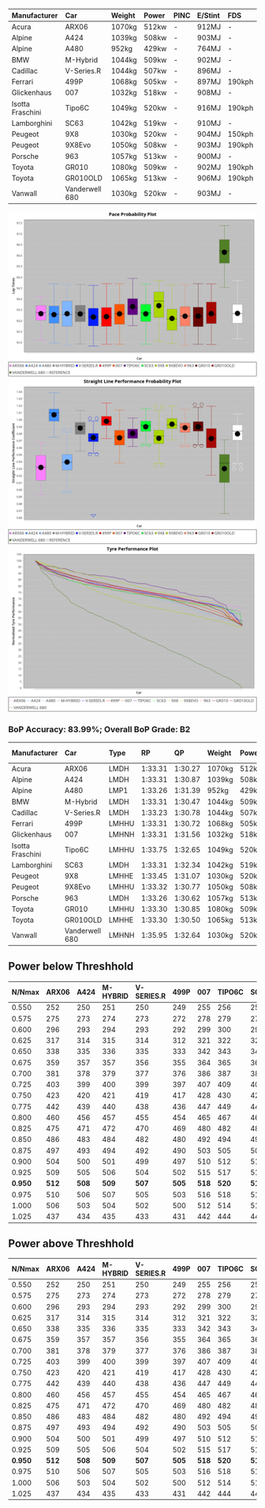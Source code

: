 | Manufacturer     | Car            | Weight | Power | PINC    | E/Stint | FDS     |
|:-|:-|:-|:-|:-|:-|:-|
| Acura            | ARX06          | 1070kg | 512kw |    -    | 912MJ   |    -    |
| Alpine           | A424           | 1039kg | 508kw |    -    | 903MJ   |    -    |
| Alpine           | A480           | 952kg  | 429kw |    -    | 764MJ   |    -    |
| BMW              | M-Hybrid       | 1044kg | 509kw |    -    | 902MJ   |    -    |
| Cadillac         | V-Series.R     | 1044kg | 507kw |    -    | 896MJ   |    -    |
| Ferrari          | 499P           | 1068kg | 505kw |    -    | 897MJ   | 190kph  |
| Glickenhaus      | 007            | 1032kg | 518kw |    -    | 908MJ   |    -    |
| Isotta Fraschini | Tipo6C         | 1049kg | 520kw |    -    | 916MJ   | 190kph  |
| Lamborghini      | SC63           | 1042kg | 519kw |    -    | 910MJ   |    -    |
| Peugeot          | 9X8            | 1030kg | 520kw |    -    | 904MJ   | 150kph  |
| Peugeot          | 9X8Evo         | 1050kg | 508kw |    -    | 903MJ   | 190kph  |
| Porsche          | 963            | 1057kg | 513kw |    -    | 900MJ   |    -    |
| Toyota           | GR010          | 1080kg | 509kw |    -    | 902MJ   | 190kph  |
| Toyota           | GR010OLD       | 1065kg | 513kw |    -    | 906MJ   | 190kph  |
| Vanwall          | Vanderwell 680 | 1030kg | 520kw |    -    | 903MJ   |    -    |

![PACECHART](./IMG/ACOMETHOD.png)
![STRAIGHTLINEPERFORMANCECHART](./IMG/ACOMETHOD_sp.png)
![TYREPERFORMANCECHART](./IMG/ACOMETHOD_tw.png)

### BoP Accuracy: 83.99%; Overall BoP Grade: B2
| Manufacturer     | Car            | Type  | RP      | QP      | Weight | Power¹ | Threshhold | PINC    | Power² | E/Stint | AVG Vmax  | FDS     | RDLC | L/Stint | BOP-Grade | Model Accuracy | Model Points | Match%  | SimDiff |
|:-|:-|:-|:-|:-|:-|:-|:-|:-|:-|:-|:-|:-|:-|:-|:-|:-|:-|:-|:-|
| Acura            | ARX06          | LMDH  | 1:33.31 | 1:30.27 | 1070kg | 512kw  | 210.0kph   |    -    | 512kw  |  912MJ  | 295.45kph |    -    | 1.00 | 39      | +D1       | 100.00%        | 995          | 68.78%  | #       |
| Alpine           | A424           | LMDH  | 1:33.31 | 1:30.87 | 1039kg | 508kw  | 210.0kph   |    -    | 508kw  |  903MJ  | 308.34kph |    -    | 1.02 | 39      | ~A1       | 86.43%         | 618          | 95.56%  | #       |
| Alpine           | A480           | LMP1  | 1:33.26 | 1:31.39 |  952kg | 429kw  | 210.0kph   |    -    | 429kw  |  764MJ  | 295.12kph |    -    | 0.98 | 37      | ~A1       | 68.63%         | 967          | 100.00% | ±0.11s  |
| BMW              | M-Hybrid       | LMDH  | 1:33.31 | 1:30.47 | 1044kg | 509kw  | 210.0kph   |    -    | 509kw  |  902MJ  | 305.19kph |    -    | 1.02 | 39      | +B1       | 93.77%         | 1672         | 89.97%  | #       |
| Cadillac         | V-Series.R     | LMDH  | 1:33.23 | 1:30.78 | 1044kg | 507kw  | 210.0kph   |    -    | 507kw  |  896MJ  | 301.76kph |    -    | 1.02 | 39      | -A2       | 83.12%         | 1921         | 93.55%  | ±1.58s  |
| Ferrari          | 499P           | LMHHU | 1:33.31 | 1:30.72 | 1068kg | 505kw  | 210.0kph   |    -    | 505kw  |  897MJ  | 304.81kph | 190kph  | 1.02 | 39      | ~A1       | 69.49%         | 1950         | 100.00% | ±1.73s  |
| Glickenhaus      | 007            | LMHNH | 1:33.31 | 1:31.56 | 1032kg | 518kw  | 210.0kph   |    -    | 518kw  |  908MJ  | 304.70kph |    -    | 0.96 | 39      | -A2       | 89.50%         | 1518         | 94.92%  | ±2.57s  |
| Isotta Fraschini | Tipo6C         | LMHHU | 1:33.75 | 1:32.65 | 1049kg | 520kw  | 210.0kph   |    -    | 520kw  |  916MJ  | 304.99kph | 190kph  | 1.05 | 39      | +D2       | 73.56%         | 64           | 61.94%  | #       |
| Lamborghini      | SC63           | LMDH  | 1:33.31 | 1:32.34 | 1042kg | 519kw  | 210.0kph   |    -    | 519kw  |  910MJ  | 306.56kph |    -    | 1.04 | 39      | -A2       | 95.82%         | 459          | 91.40%  | #       |
| Peugeot          | 9X8            | LMHHE | 1:33.45 | 1:31.07 | 1030kg | 520kw  | 210.0kph   |    -    | 520kw  |  904MJ  | 304.33kph | 150kph  | 1.04 | 39      | ~A1       | 88.75%         | 2383         | 100.00% | ±0.93s  |
| Peugeot          | 9X8Evo         | LMHHU | 1:33.32 | 1:30.77 | 1050kg | 508kw  | 210.0kph   |    -    | 508kw  |  903MJ  | 305.70kph | 190kph  | 1.01 | 39      | ~A1       | 66.97%         | 221          | 100.00% | #       |
| Porsche          | 963            | LMDH  | 1:33.26 | 1:30.62 | 1057kg | 513kw  | 210.0kph   |    -    | 513kw  |  900MJ  | 304.66kph |    -    | 1.00 | 39      | ~A1       | 81.02%         | 5243         | 96.74%  | ±1.85s  |
| Toyota           | GR010          | LMHHU | 1:33.30 | 1:30.85 | 1080kg | 509kw  | 210.0kph   |    -    | 509kw  |  902MJ  | 303.18kph | 190kph  | 1.01 | 39      | ~A1       | 73.70%         | 2701         | 100.00% | ±1.28s  |
| Toyota           | GR010OLD       | LMHHE | 1:33.30 | 1:30.50 | 1065kg | 513kw  | 210.0kph   |    -    | 513kw  |  906MJ  | 302.25kph | 190kph  | 1.03 | 39      | -B1       | 99.03%         | 1536         | 89.95%  | ±0.55s  |
| Vanwall          | Vanderwell 680 | LMHNH | 1:35.95 | 1:32.64 | 1030kg | 520kw  | 210.0kph   |    -    | 520kw  |  903MJ  | 298.05kph |    -    | 1.02 | 39      | +Ω2       | 97.01%         | 649          | -22.93% | ±0.59s  |

## Power below Threshhold
| N/Nmax    | ARX06   | A424    | M-HYBRID | V-SERIES.R | 499P    | 007     | TIPO6C  | SC63    | 9X8     | 9X8EVO  | 963     | GR010   | GR010OLD | VANDERWELL 680 | ​     | RPM      | A480    |
|:-|:-|:-|:-|:-|:-|:-|:-|:-|:-|:-|:-|:-|:-|:-|:-|:-|:-|
|  0.550    |  252    |  250    |  251     |  250       |  249    |  255    |  256    |  256    |  256    |  250    |  253    |  251    |  253     |  256           |  ​    |   --     |   -     |
|  0.575    |  275    |  273    |  274     |  273       |  272    |  278    |  279    |  279    |  279    |  273    |  276    |  274    |  276     |  279           |  ​    |   --     |   -     |
|  0.600    |  296    |  293    |  294     |  293       |  292    |  299    |  300    |  299    |  300    |  293    |  296    |  294    |  296     |  300           |  ​    |   --     |   -     |
|  0.625    |  317    |  314    |  315     |  314       |  312    |  321    |  322    |  321    |  322    |  314    |  317    |  315    |  317     |  322           |  ​    |   --     |   -     |
|  0.650    |  338    |  335    |  336     |  335       |  333    |  342    |  343    |  342    |  343    |  335    |  338    |  336    |  338     |  343           |  ​    |   --     |   -     |
|  0.675    |  359    |  357    |  357     |  356       |  355    |  364    |  365    |  364    |  365    |  357    |  360    |  357    |  360     |  365           |  ​    |   --     |   -     |
|  0.700    |  381    |  378    |  379     |  377       |  376    |  386    |  387    |  386    |  387    |  378    |  382    |  379    |  382     |  387           |  ​    |   --     |   -     |
|  0.725    |  403    |  399    |  400     |  399       |  397    |  407    |  409    |  408    |  409    |  399    |  403    |  400    |  403     |  409           |  ​    |   --     |   -     |
|  0.750    |  423    |  420    |  421     |  419       |  417    |  428    |  430    |  429    |  430    |  420    |  424    |  421    |  424     |  430           |  ​    |   --     |   -     |
|  0.775    |  442    |  439    |  440     |  438       |  436    |  447    |  449    |  448    |  449    |  439    |  443    |  440    |  443     |  449           |  ​    |  5000    |  252    |
|  0.800    |  460    |  456    |  457     |  455       |  454    |  465    |  467    |  466    |  467    |  456    |  461    |  457    |  461     |  467           |  ​    |  5500    |  297    |
|  0.825    |  475    |  471    |  472     |  470       |  469    |  480    |  482    |  481    |  482    |  471    |  476    |  472    |  476     |  482           |  ​    |  6000    |  332    |
|  0.850    |  486    |  483    |  484     |  482       |  480    |  492    |  494    |  493    |  494    |  483    |  487    |  484    |  487     |  494           |  ​    |  6500    |  375    |
|  0.875    |  497    |  493    |  494     |  492       |  490    |  503    |  505    |  504    |  505    |  493    |  498    |  494    |  498     |  505           |  ​    |  7000    |  419    |
|  0.900    |  504    |  500    |  501     |  499       |  497    |  510    |  512    |  511    |  512    |  500    |  505    |  501    |  505     |  512           |  ​    |  7500    |  430    |
|  0.925    |  509    |  505    |  506     |  504       |  502    |  515    |  517    |  516    |  517    |  505    |  510    |  506    |  510     |  517           |  ​    |  8000    |  426    |
| **0.950** | **512** | **508** | **509**  | **507**    | **505** | **518** | **520** | **519** | **520** | **508** | **513** | **509** | **513**  | **520**        | **​** | **8500** | **429** |
|  0.975    |  510    |  506    |  507     |  505       |  503    |  516    |  518    |  517    |  518    |  506    |  511    |  507    |  511     |  518           |  ​    |  9000    |  214    |
|  1.000    |  506    |  503    |  504     |  502       |  500    |  512    |  514    |  513    |  514    |  503    |  507    |  504    |  507     |  514           |  ​    |   --     |   -     |
|  1.025    |  437    |  434    |  435     |  433       |  431    |  442    |  444    |  443    |  444    |  434    |  438    |  435    |  438     |  444           |  ​    |   --     |   -     |

## Power above Threshhold
| N/Nmax    | ARX06   | A424    | M-HYBRID | V-SERIES.R | 499P    | 007     | TIPO6C  | SC63    | 9X8     | 9X8EVO  | 963     | GR010   | GR010OLD | VANDERWELL 680 | ​     | RPM      | A480    |
|:-|:-|:-|:-|:-|:-|:-|:-|:-|:-|:-|:-|:-|:-|:-|:-|:-|:-|
|  0.550    |  252    |  250    |  251     |  250       |  249    |  255    |  256    |  256    |  256    |  250    |  253    |  251    |  253     |  256           |  ​    |   --     |   -     |
|  0.575    |  275    |  273    |  274     |  273       |  272    |  278    |  279    |  279    |  279    |  273    |  276    |  274    |  276     |  279           |  ​    |   --     |   -     |
|  0.600    |  296    |  293    |  294     |  293       |  292    |  299    |  300    |  299    |  300    |  293    |  296    |  294    |  296     |  300           |  ​    |   --     |   -     |
|  0.625    |  317    |  314    |  315     |  314       |  312    |  321    |  322    |  321    |  322    |  314    |  317    |  315    |  317     |  322           |  ​    |   --     |   -     |
|  0.650    |  338    |  335    |  336     |  335       |  333    |  342    |  343    |  342    |  343    |  335    |  338    |  336    |  338     |  343           |  ​    |   --     |   -     |
|  0.675    |  359    |  357    |  357     |  356       |  355    |  364    |  365    |  364    |  365    |  357    |  360    |  357    |  360     |  365           |  ​    |   --     |   -     |
|  0.700    |  381    |  378    |  379     |  377       |  376    |  386    |  387    |  386    |  387    |  378    |  382    |  379    |  382     |  387           |  ​    |   --     |   -     |
|  0.725    |  403    |  399    |  400     |  399       |  397    |  407    |  409    |  408    |  409    |  399    |  403    |  400    |  403     |  409           |  ​    |   --     |   -     |
|  0.750    |  423    |  420    |  421     |  419       |  417    |  428    |  430    |  429    |  430    |  420    |  424    |  421    |  424     |  430           |  ​    |   --     |   -     |
|  0.775    |  442    |  439    |  440     |  438       |  436    |  447    |  449    |  448    |  449    |  439    |  443    |  440    |  443     |  449           |  ​    |  5000    |  252    |
|  0.800    |  460    |  456    |  457     |  455       |  454    |  465    |  467    |  466    |  467    |  456    |  461    |  457    |  461     |  467           |  ​    |  5500    |  297    |
|  0.825    |  475    |  471    |  472     |  470       |  469    |  480    |  482    |  481    |  482    |  471    |  476    |  472    |  476     |  482           |  ​    |  6000    |  332    |
|  0.850    |  486    |  483    |  484     |  482       |  480    |  492    |  494    |  493    |  494    |  483    |  487    |  484    |  487     |  494           |  ​    |  6500    |  375    |
|  0.875    |  497    |  493    |  494     |  492       |  490    |  503    |  505    |  504    |  505    |  493    |  498    |  494    |  498     |  505           |  ​    |  7000    |  419    |
|  0.900    |  504    |  500    |  501     |  499       |  497    |  510    |  512    |  511    |  512    |  500    |  505    |  501    |  505     |  512           |  ​    |  7500    |  430    |
|  0.925    |  509    |  505    |  506     |  504       |  502    |  515    |  517    |  516    |  517    |  505    |  510    |  506    |  510     |  517           |  ​    |  8000    |  426    |
| **0.950** | **512** | **508** | **509**  | **507**    | **505** | **518** | **520** | **519** | **520** | **508** | **513** | **509** | **513**  | **520**        | **​** | **8500** | **429** |
|  0.975    |  510    |  506    |  507     |  505       |  503    |  516    |  518    |  517    |  518    |  506    |  511    |  507    |  511     |  518           |  ​    |  9000    |  214    |
|  1.000    |  506    |  503    |  504     |  502       |  500    |  512    |  514    |  513    |  514    |  503    |  507    |  504    |  507     |  514           |  ​    |   --     |   -     |
|  1.025    |  437    |  434    |  435     |  433       |  431    |  442    |  444    |  443    |  444    |  434    |  438    |  435    |  438     |  444           |  ​    |   --     |   -     |
